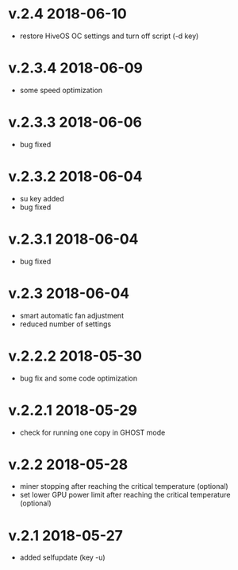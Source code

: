 # v.2.4     2018-06-10
- restore HiveOS OC settings and turn off script (-d key)

# v.2.3.4     2018-06-09
- some speed optimization

# v.2.3.3     2018-06-06
- bug fixed

# v.2.3.2     2018-06-04
- su key added
- bug fixed

# v.2.3.1     2018-06-04
- bug fixed

# v.2.3     2018-06-04
- smart automatic fan adjustment
- reduced number of settings

# v.2.2.2   2018-05-30
- bug fix and some code optimization

# v.2.2.1   2018-05-29
- check for running one copy in GHOST mode

# v.2.2   2018-05-28
- miner stopping after reaching the critical temperature (optional)
- set lower GPU power limit after reaching the critical temperature (optional)

# v.2.1   2018-05-27
- added selfupdate (key -u)
